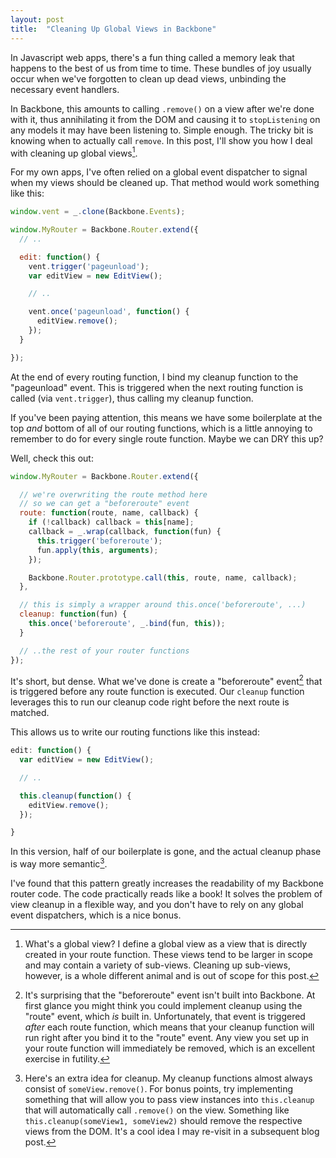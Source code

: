```yaml
---
layout: post
title:  "Cleaning Up Global Views in Backbone"
---
```


In Javascript web apps, there's a fun thing called a memory leak that happens to the best of us from time to time. These bundles of joy usually occur when we've forgotten to clean up dead views, unbinding the necessary event handlers.

In Backbone, this amounts to calling `.remove()` on a view after we're done with it, thus annihilating it from the DOM and causing it to `stopListening` on any models it may have been listening to. Simple enough. The tricky bit is knowing when to actually call `remove`. In this post, I'll show you how I deal with cleaning up global views[^gviews].

For my own apps, I've often relied on a global event dispatcher to signal when my views should be cleaned up. That method would work something like this:

```javascript
window.vent = _.clone(Backbone.Events);

window.MyRouter = Backbone.Router.extend({
  // ..

  edit: function() {
    vent.trigger('pageunload');
    var editView = new EditView();

    // ..

    vent.once('pageunload', function() {
      editView.remove();
    });
  }

});
```

At the end of every routing function, I bind my cleanup function to the "pageunload" event. This is triggered when the next routing function is called (via `vent.trigger`), thus calling my cleanup function.

If you've been paying attention, this means we have some boilerplate at the top *and* bottom of all of our routing functions, which is a little annoying to remember to do for every single route function. Maybe we can DRY this up?

Well, check this out:

```javascript
window.MyRouter = Backbone.Router.extend({

  // we're overwriting the route method here
  // so we can get a "beforeroute" event
  route: function(route, name, callback) {
    if (!callback) callback = this[name];
    callback = _.wrap(callback, function(fun) {
      this.trigger('beforeroute');
      fun.apply(this, arguments);
    });

    Backbone.Router.prototype.call(this, route, name, callback);
  },

  // this is simply a wrapper around this.once('beforeroute', ...)
  cleanup: function(fun) {
    this.once('beforeroute', _.bind(fun, this));
  }

  // ..the rest of your router functions
});
```

It's short, but dense. What we've done is create a "beforeroute" event[^bfroute] that is triggered before any route function is executed. Our `cleanup` function leverages this to run our cleanup code right before the next route is matched.

This allows us to write our routing functions like this instead:

```javascript
edit: function() {
  var editView = new EditView();

  // ..

  this.cleanup(function() {
    editView.remove();
  });

}
```

In this version, half of our boilerplate is gone, and the actual cleanup phase is way more semantic[^bonus].

I've found that this pattern greatly increases the readability of my Backbone router code. The code practically reads like a book! It solves the problem of view cleanup in a flexible way, and you don't have to rely on any global event dispatchers, which is a nice bonus.

[^gviews]: What's a global view? I define a global view as a view that is directly created in your route function. These views tend to be larger in scope and may contain a variety of sub-views. Cleaning up sub-views, however, is a whole different animal and is out of scope for this post.

[^bfroute]: It's surprising that the "beforeroute" event isn't built into Backbone. At first glance you might think you could implement cleanup using the "route" event, which *is* built in. Unfortunately, that event is triggered *after* each route function, which means that your cleanup function will run right after you bind it to the "route" event. Any view you set up in your route function will immediately be removed, which is an excellent exercise in futility.

[^bonus]: Here's an extra idea for cleanup. My cleanup functions almost always consist of `someView.remove()`. For bonus points, try implementing something that will allow you to pass view instances into `this.cleanup` that will automatically call `.remove()` on the view. Something like `this.cleanup(someView1, someView2)` should remove the respective views from the DOM. It's a cool idea I may re-visit in a subsequent blog post.
